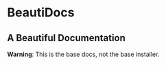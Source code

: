 # BeautiDocs
## A Beautiful Documentation


**Warning**: This is the base docs, not the base installer.
